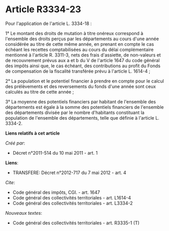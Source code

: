 # Article R3334-23

Pour l'application de l'article L. 3334-18 : 

1° Le montant des droits de mutation à titre onéreux correspond à l'ensemble des droits perçus par les départements au cours
d'une année considérée au titre de cette même année, en prenant en compte le cas échéant les recettes comptabilisées au cours
du délai complémentaire mentionné à l'article R. 3311-3, nets des frais d'assiette, de non-valeurs et de recouvrement prévus
aux 
a et b du V de l'article 1647 du code général des impôts 
ainsi que, le cas échéant, des contributions au profit du Fonds de compensation de la fiscalité transférée prévu à l'article
L. 1614-4 ; 

2° La population et le potentiel financier à prendre en compte pour le calcul des prélèvements et des reversements du fonds
d'une année sont ceux calculés au titre de cette année ; 

3° La moyenne des potentiels financiers par habitant de l'ensemble des départements est égale à la somme des potentiels
financiers de l'ensemble des départements divisée par le nombre d'habitants constituant la population de l'ensemble des
départements, telle que définie à l'article L. 3334-2.

**Liens relatifs à cet article**

_Créé par_:

  - Décret n°2011-514 du 10 mai 2011 - art. 1

**Liens**:

  - TRANSFERE: Décret n°2012-717 du 7 mai 2012 - art. 4

_Cite_:

  - Code général des impôts, CGI. - art. 1647
  - Code général des collectivités territoriales - art. L1614-4
  - Code général des collectivités territoriales - art. L3334-2

_Nouveaux textes_:

  - Code général des collectivités territoriales - art. R3335-1 (T)

